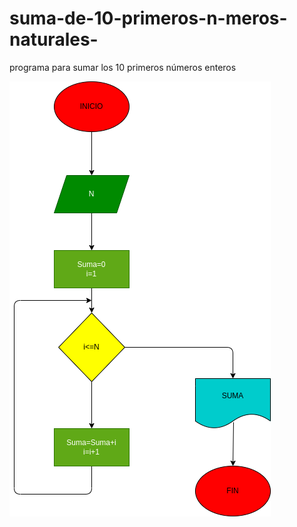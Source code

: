# suma-de-10-primeros-n-meros-naturales-
programa para sumar los 10 primeros números enteros

![Diagrama de flujo](diagrama.png "Diagrama de flujo")

